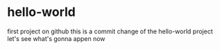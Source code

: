 # hello-world
first project on github
this is a commit change of the hello-world project
let's see what's gonna appen now
